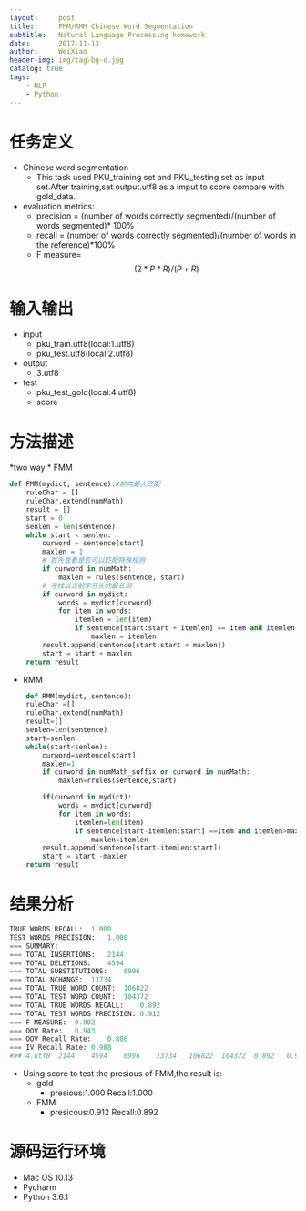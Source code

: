 ```yaml
---
layout:     post
title:      FMM/RMM Chinese Word Segmentation
subtitle:   Natural Language Processing homework
date:       2017-11-13
author:     WeiXiao
header-img: img/tag-bg-o.jpg
catalog: true
tags:
    - NLP
    - Python
---
```


# 任务定义
* Chinese word segmentation
    * This task used PKU_training set and PKU_testing set as input set.After training,set output.utf8 as a imput to score compare with gold_data.
* evaluation metrics:
    * precision = (number of words correctly segmented)/(number of words segmented)* 100%
    * recall = (number of words correctly segmented)/(number of words in the reference)*100%
    * F measure=$${(2*P*R)/(P+R)}$$
    
# 输入输出
* input
    * pku_train.utf8(local:1.utf8)
    * pku_test.utf8(local:2.utf8)
* output
    * 3.utf8
* test
    * pku_test_gold(local:4.utf8)
    * score

# 方法描述
*two way
    * FMM
    
```py
def FMM(mydict, sentence):#前向最大匹配
    ruleChar = []
    ruleChar.extend(numMath)
    result = []
    start = 0
    senlen = len(sentence)
    while start < senlen:
        curword = sentence[start]
        maxlen = 1
        # 首先查看是否可以匹配特殊规则
        if curword in numMath:
            maxlen = rules(sentence, start)
        # 寻找以当前字开头的最长词
        if curword in mydict:
            words = mydict[curword]
            for item in words:
                itemlen = len(item)
                if sentence[start:start + itemlen] == item and itemlen > maxlen:
                    maxlen = itemlen
        result.append(sentence[start:start + maxlen])
        start = start + maxlen
    return result
```
* RMM

```py
    def RMM(mydict, sentence):
    ruleChar =[]
    ruleChar.extend(numMath)
    result=[]
    senlen=len(sentence)
    start=senlen
    while(start<senlen):
        curword=sentence[start]
        maxlen=1
        if curword in numMath_suffix or curword in numMath:
            maxlen=rrules(sentence,start)

        if(curword in mydict):
            words = mydict[curword]
            for item in words:
                itemlen=len(item)
                if sentence[start-itemlen:start] ==item and itemlen>maxlen:
                    maxlen=itemlen
        result.append(sentence[start-itemlen:start])
        start = start -maxlen
    return result
``` 
# 结果分析
```py
TRUE WORDS RECALL:	1.000
TEST WORDS PRECISION:	1.000
=== SUMMARY:
=== TOTAL INSERTIONS:	2144
=== TOTAL DELETIONS:	4594
=== TOTAL SUBSTITUTIONS:	6996
=== TOTAL NCHANGE:	13734
=== TOTAL TRUE WORD COUNT:	106822
=== TOTAL TEST WORD COUNT:	104372
=== TOTAL TRUE WORDS RECALL:	0.892
=== TOTAL TEST WORDS PRECISION:	0.912
=== F MEASURE:	0.902
=== OOV Rate:	0.943
=== OOV Recall Rate:	0.886
=== IV Recall Rate:	0.988
###	4.utf8	2144	4594	6996	13734	106822	104372	0.892	0.912	0.902	0.943	0.886	0.988
```

* Using score to test the presious of FMM,the result is:
    * gold
        * presious:1.000  Recall:1.000
    * FMM
        * presicous:0.912  Recall:0.892
        
# 源码运行环境
* Mac OS 10.13
* Pycharm
* Python 3.6.1


